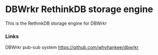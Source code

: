 # DBWrkr RethinkDB storage engine

This is the RethinkDB storage engine for DBWrkr

### Links

DBWrkr pub-sub system <https://github.com/whyhankee/dbwrkr>
